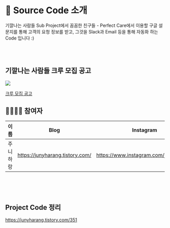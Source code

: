 # 🚀 Source Code 소개

기깔나는 사람들 Sub Project에서 꼼꼼한 친구들 - Perfect Care에서 이용할
구글 설문지를 통해 고객의 요청 정보를 받고, 그것을 Slack과 Email 등을 통해 자동화 하는 Code 입니다 :)

<br><br>

## 기깔나는 사람들 크루 모집 공고

![](https://img1.daumcdn.net/thumb/R1280x0/?scode=mtistory2&fname=https%3A%2F%2Fk.kakaocdn.net%2Fdn%2Fdbrw12%2FbtrQqmSAmQ0%2FKB9EfCFR13MOruUYhkdSGk%2Fimg.jpg)

[크루 모집 공고](https://productive-ornament-cad.notion.site/ff54d02eadd346b488c5e761414bf87f)

## 👨‍👨‍👧‍👧 참여자

| 이름     | Blog                            | Instagram                             |
| ---------- | --------------------------------- | --------------------------------------- |
| 주니하랑 | https://junyharang.tistory.com/ | https://www.instagram.com/junyharang/ |

<br><br><br>

## Project Code 정리

https://junyharang.tistory.com/351

<br><br><br>